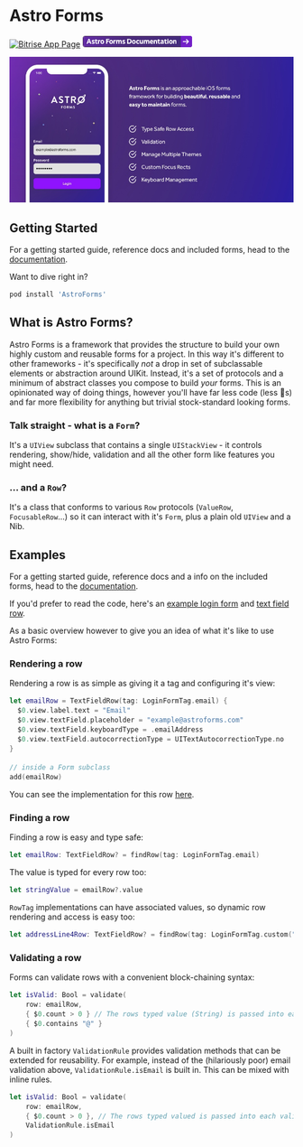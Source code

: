 # Astro Forms

[![Bitrise App Page](https://app.bitrise.io/app/11b5791a9dab5b3c/status.svg?token=jFpCmx9nwy200940OcGbqA&branch=master)](https://app.bitrise.io/app/11b5791a9dab5b3c) [![Astro Forms Documentation](https://github.com/plummer/astro-docs/blob/master/assets/docs-button.png)](https://www.astroforms.com)

[![Astro Forms is an approachable iOS forms framework for building beautiful, reusable and easy to maintain forms. Type Safe Row Access, Validation, Manage Multiple Themes, Custom Focus Rects, Keyboard Management](https://github.com/plummer/astro-docs/blob/master/assets/main-repo-readme-header.jpg)](https://www.astroforms.com)

## Getting Started

For a getting started guide, reference docs and included forms, head to the [documentation](https://www.astroforms.com). 

Want to dive right in?

```ruby
pod install 'AstroForms'
```

## What is Astro Forms?

Astro Forms is a framework that provides the structure to build your own highly custom and reusable forms for a project. In this way it's different to other frameworks - it's specifically _not_ a drop in set of subclassable elements or abstraction around UIKit. Instead, it's a set of protocols and a minimum of abstract classes you compose to build _your_ forms. This is an opinionated way of doing things, however you'll have far less code (less 🐛s) and far more flexibility for anything but trivial stock-standard looking forms.

### Talk straight - what is a `Form`?

It's a `UIView` subclass that contains a single `UIStackView` - it controls rendering, show/hide, validation and all the other form like features you might need.

### ... and a `Row`?

It's a class that conforms to various `Row` protocols (`ValueRow`, `FocusableRow`...) so it can interact with it's `Form`, plus a plain old `UIView` and a Nib.

## Examples

For a getting started guide, reference docs and a info on the included forms, head to the [documentation](https://www.astroforms.com). 

If you'd prefer to read the code, here's an [example login form](https://github.com/plummer/astro-forms/blob/master/Example/AstroForms/GUI/Features/Login/LoginForm.swift) and [text field row](https://github.com/plummer/astro-forms/tree/master/Example/AstroForms/GUI/Shared/Forms/Rows/TextFieldRow).

As a basic overview however to give you an idea of what it's like to use Astro Forms:

### Rendering a row

Rendering a row is as simple as giving it a tag and configuring it's view:

```swift
let emailRow = TextFieldRow(tag: LoginFormTag.email) {
  $0.view.label.text = "Email"
  $0.view.textField.placeholder = "example@astroforms.com"
  $0.view.textField.keyboardType = .emailAddress
  $0.view.textField.autocorrectionType = UITextAutocorrectionType.no
}

// inside a Form subclass
add(emailRow)
```
You can see the implementation for this row [here](https://github.com/plummer/astro-forms/tree/master/Example/AstroForms/GUI/Shared/Forms/Rows/TextFieldRow).

### Finding a row

Finding a row is easy and type safe:

```swift
let emailRow: TextFieldRow? = findRow(tag: LoginFormTag.email)
```

The value is typed for every row too:

```swift
let stringValue = emailRow?.value
```

`RowTag` implementations can have associated values, so dynamic row rendering and access is easy too:

```swift
let addressLine4Row: TextFieldRow? = findRow(tag: LoginFormTag.custom("address-line-4"))
```

### Validating a row

Forms can validate rows with a convenient block-chaining syntax:

```swift
let isValid: Bool = validate(
	row: emailRow,
	{ $0.count > 0 } // The rows typed value (String) is passed into each validation block
	{ $0.contains "@" }
)
```

A built in factory `ValidationRule` provides validation methods that can be extended for reusability. For example, instead of the (hilariously poor) email validation above, `ValidationRule.isEmail` is built in. This can be mixed with inline rules.


```swift
let isValid: Bool = validate(
	row: emailRow,
	{ $0.count > 0 }, // The rows typed valued is passed into each validation block
	ValidationRule.isEmail
)
```